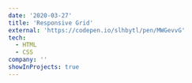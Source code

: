 ```yaml
---
date: '2020-03-27'
title: 'Responsive Grid'
external: 'https://codepen.io/slhbytl/pen/MWGevvG'
tech:
  - HTML
  - CSS
company: ''
showInProjects: true
---
```



